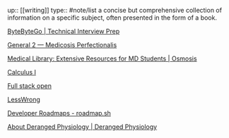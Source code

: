  up:: [[writing]]
 type:: #note/list
 a concise but comprehensive collection of information on a specific subject, often presented in the form of a book.

[ByteByteGo | Technical Interview Prep](https://bytebytego.com/courses/coding-patterns/two-pointers/pair-sum-sorted)


[General 2 — Medicosis Perfectionalis](https://www.medicosisperfectionalis.com/mnemonics)

[Medical Library: Extensive Resources for MD Students | Osmosis](https://www.osmosis.org/library/md?key=MD&source_cta=navbar)

[Calculus I](https://tutorial.math.lamar.edu/Classes/CalcI/CalcI.aspx)


[Full stack open](https://fullstackopen.com/en/)

[LessWrong](https://www.lesswrong.com/)

[Developer Roadmaps - roadmap.sh](https://roadmap.sh/)

[About Deranged Physiology | Deranged Physiology](https://derangedphysiology.com/main/about-deranged-physiology)